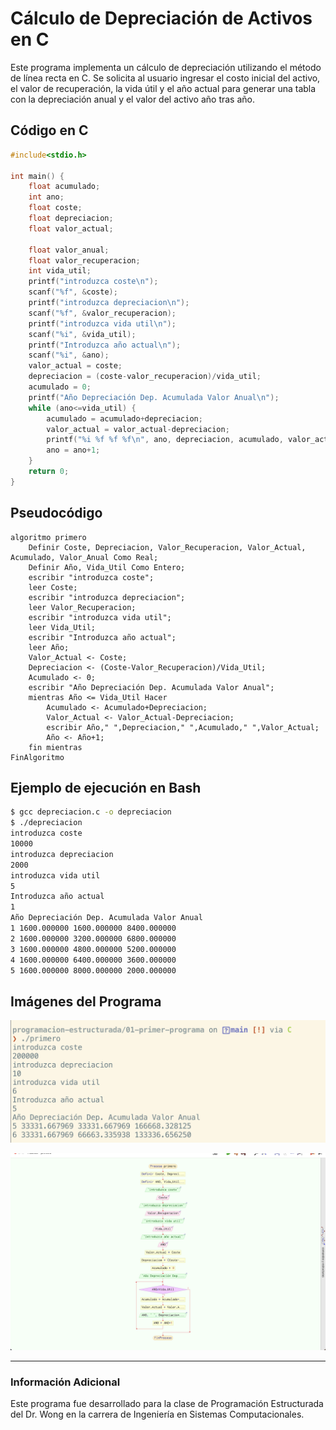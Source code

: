 # Cálculo de Depreciación de Activos en C

Este programa implementa un cálculo de depreciación utilizando el método de línea recta en C. Se solicita al usuario ingresar el costo inicial del activo, el valor de recuperación, la vida útil y el año actual para generar una tabla con la depreciación anual y el valor del activo año tras año.

## Código en C

```c
#include<stdio.h>

int main() {
	float acumulado;
	int ano;
	float coste;
	float depreciacion;
	float valor_actual;
	
	float valor_anual;
	float valor_recuperacion;
	int vida_util;
	printf("introduzca coste\n");
	scanf("%f", &coste);
	printf("introduzca depreciacion\n");
	scanf("%f", &valor_recuperacion);
	printf("introduzca vida util\n");
	scanf("%i", &vida_util);
	printf("Introduzca año actual\n");
	scanf("%i", &ano);
	valor_actual = coste;
	depreciacion = (coste-valor_recuperacion)/vida_util;
	acumulado = 0;
	printf("Año Depreciación Dep. Acumulada Valor Anual\n");
	while (ano<=vida_util) {
		acumulado = acumulado+depreciacion;
		valor_actual = valor_actual-depreciacion;
		printf("%i %f %f %f\n", ano, depreciacion, acumulado, valor_actual);
		ano = ano+1;
	}
	return 0;
}
```

## Pseudocódigo

```plaintext
algoritmo primero
	Definir Coste, Depreciacion, Valor_Recuperacion, Valor_Actual, Acumulado, Valor_Anual Como Real;
	Definir Año, Vida_Util Como Entero;
	escribir "introduzca coste";
	leer Coste;
	escribir "introduzca depreciacion";
	leer Valor_Recuperacion;
	escribir "introduzca vida util";
	leer Vida_Util;
	escribir "Introduzca año actual";
	leer Año;
	Valor_Actual <- Coste;
	Depreciacion <- (Coste-Valor_Recuperacion)/Vida_Util;
	Acumulado <- 0;
	escribir "Año Depreciación Dep. Acumulada Valor Anual";
	mientras Año <= Vida_Util Hacer
		Acumulado <- Acumulado+Depreciacion;
		Valor_Actual <- Valor_Actual-Depreciacion;
		escribir Año," ",Depreciacion," ",Acumulado," ",Valor_Actual;
		Año <- Año+1;
	fin mientras
FinAlgoritmo
```

## Ejemplo de ejecución en Bash

```bash
$ gcc depreciacion.c -o depreciacion
$ ./depreciacion
introduzca coste
10000
introduzca depreciacion
2000
introduzca vida util
5
Introduzca año actual
1
Año Depreciación Dep. Acumulada Valor Anual
1 1600.000000 1600.000000 8400.000000
2 1600.000000 3200.000000 6800.000000
3 1600.000000 4800.000000 5200.000000
4 1600.000000 6400.000000 3600.000000
5 1600.000000 8000.000000 2000.000000
```

## Imágenes del Programa

![Captura de ejecución](https://raw.githubusercontent.com/laskydev/programacion-estructurada-unida/refs/heads/main/01-primer-programa/primero.png)

![Diagrama de flujo](https://raw.githubusercontent.com/laskydev/programacion-estructurada-unida/refs/heads/main/01-primer-programa/primero-diagrama.png)

---
### Información Adicional
Este programa fue desarrollado para la clase de Programación Estructurada del Dr. Wong en la carrera de Ingeniería en Sistemas Computacionales.
